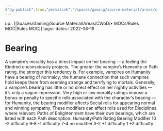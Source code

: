 ```yaml
---
{"dg-publish":true,"permalink":"/spaces/gaming/source-material/areas/c-wo-d/genre/vampire/v20/bearing/","dgHomeLink":true,"dgPassFrontmatter":true}
---
```


up:: [[Spaces/Gaming/Source Material/Areas/CWoD/• MOCs/Rules MOC|Rules MOC]]
tags:: 
dates:: 2022-08-19

# Bearing
A vampire’s morality has a direct impact on
her bearing — a feeling the Kindred unconsciously
projects. The greater the vampire’s
Humanity or Path rating, the stronger this tendency
is. For example, vampires on Humanity
have a bearing of normalcy; the humane connection
that such vampires hold keeps them
from seeming strange and terrifying to mortals.
Generally, a vampire’s bearing has little or no
direct effect on her nightly activities — it’s
only a vague impression. Very high or low
morality ratings impose a bonus or penalty to
specific rolls associated with the character’s
bearing — for Humanity, the bearing modifier
affects Social rolls for appearing normal and
winning sympathy. These modifiers can affect
rolls used for Disciplines, where relevant. Paths
of Enlightenment have their own bearings,
which are listed with each Path description.
Humanity/Path Rating Bearing Modifier
10 -2 difficulty
9-8 -1 difficulty
7-4 no modifier
3-2 +1 difficulty
1 +2 difficulty